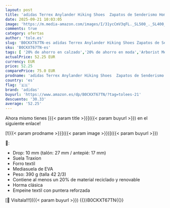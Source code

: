 ```yaml
---
layout: post
title: 'adidas Terrex Anylander Hiking Shoes  Zapatos de Senderismo Hombre  Wonder Steel/Grey Three/Core Black  44 EU'
date: 2025-09-21 10:03:05
image: 'https://m.media-amazon.com/images/I/31ycCmV3qFL._SL500_._SL400_.jpg'
comments: true
category: ofertas
author: 'tole.es'
slug: 'B0CKXT67TN-es adidas Terrex Anylander Hiking Shoes Zapatos de Senderismo...'
sku: 'B0CKXT67TN-es'
tags: [ '20% de ahorro en calzado','20% de ahorro en moda','Arborist Merchandising Root','Calzado de senderismo para hombre','Calzado deportivo para hombre','Moda','Moda Hombre','Prime Student -10% adicional en una selección de Moda','Self Service','Special Features Stores','Zapatillas de senderismo para hombre','Zapatillas deportivas y de moda para hombre','Zapatos para hombre','Zapatos: -10% adicional en una selección de Moda','adidas','c8538d25-3af9-48d3-aeff-5f3ce5572a36_0','c8538d25-3af9-48d3-aeff-5f3ce5572a36_4801','c8538d25-3af9-48d3-aeff-5f3ce5572a36_8301','zapatos','🇪🇸', ]
actualPrice: 52.25 EUR
currency: EUR
price: 52.25
comparePrice: 75.0 EUR
prodname: 'adidas Terrex Anylander Hiking Shoes  Zapatos de Senderismo Hombre  Wonder Steel/Grey Three/Core Black  44 EU'
country: 'es'
flag: '🇪🇸'
brand: 'adidas'
buyurl: 'https://www.amazon.es/dp/B0CKXT67TN/?tag=tolees-21'
descuento: '30.33'
average: '52.25'
---
```


Ahora mismo tienes [{{< param title >}}]({{< param buyurl >}}) en el siguiente enlace!

[![{{< param prodname >}}]({{< param image >}})]({{< param buyurl >}})

🔎:

- Drop: 10 mm (talón: 27 mm / antepié: 17 mm)
- Suela Traxion
- Forro textil
- Mediasuela de EVA
- Peso: 390 g (talla 42 2/3)
- Contiene al menos un 20% de material reciclado y renovable
- Horma clásica
- Empeine textil con puntera reforzada

[🛒 Visítala!!!]({{< param buyurl >}})
{{<world>}}B0CKXT67TN{{</world>}}
